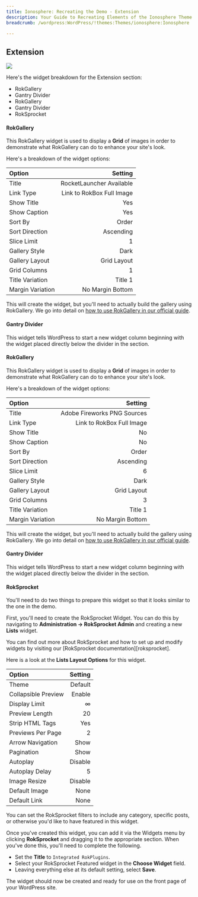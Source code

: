 ```yaml
---
title: Ionosphere: Recreating the Demo - Extension
description: Your Guide to Recreating Elements of the Ionosphere Theme for WordPress
breadcrumb: /wordpress:WordPress/!themes:Themes/ionosphere:Ionosphere

---
```


Extension
-----
![][demo]

Here's the widget breakdown for the Extension section:

* RokGallery
* Gantry Divider
* RokGallery
* Gantry Divider
* RokSprocket

#### RokGallery
This RokGallery widget is used to display a **Grid** of images in order to demonstrate what RokGallery can do to enhance your site's look.

Here's a breakdown of the widget options: 

| Option           |                   Setting |  
| :--------------- | ------------------------: |  
| Title            |  RocketLauncher Available |  
| Link Type        | Link to RokBox Full Image |  
| Show Title       |                       Yes |  
| Show Caption     |                       Yes |  
| Sort By          |                     Order |  
| Sort Direction   |                 Ascending |  
| Slice Limit      |                         1 |  
| Gallery Style    |                      Dark |  
| Gallery Layout   |               Grid Layout |  
| Grid Columns     |                         1 |  
| Title Variation  |                   Title 1 |  
| Margin Variation |          No Margin Bottom |  

This will create the widget, but you'll need to actually build the gallery using RokGallery. We go into detail on [how to use RokGallery in our official guide][rokgallery].

#### Gantry Divider
This widget tells WordPress to start a new widget column beginning with the widget placed directly below the divider in the section.

#### RokGallery
This RokGallery widget is used to display a **Grid** of images in order to demonstrate what RokGallery can do to enhance your site's look.

Here's a breakdown of the widget options: 

| Option           |                     Setting |  
| :--------------- | --------------------------: |  
| Title            | Adobe Fireworks PNG Sources |  
| Link Type        |   Link to RokBox Full Image |  
| Show Title       |                          No |  
| Show Caption     |                          No |  
| Sort By          |                       Order |  
| Sort Direction   |                   Ascending |  
| Slice Limit      |                           6 |  
| Gallery Style    |                        Dark |  
| Gallery Layout   |                 Grid Layout |  
| Grid Columns     |                           3 |  
| Title Variation  |                     Title 1 |  
| Margin Variation |            No Margin Bottom |  

This will create the widget, but you'll need to actually build the gallery using RokGallery. We go into detail on [how to use RokGallery in our official guide][rokgallery].

#### Gantry Divider
This widget tells WordPress to start a new widget column beginning with the widget placed directly below the divider in the section.

#### RokSprocket
You'll need to do two things to prepare this widget so that it looks similar to the one in the demo.

First, you'll need to create the RokSprocket Widget. You can do this by navigating to **Administration -> RokSprocket Admin** and creating a new **Lists** widget. 

You can find out more about RokSprocket and how to set up and modify widgets by visiting our [RokSprocket documentation][roksprocket].

Here is a look at the **Lists Layout Options** for this widget.

| Option              | Setting |  
| :------------------ | ------: |  
| Theme               | Default |  
| Collapsible Preview |  Enable |  
| Display Limit       |       ∞ |  
| Preview Length      |      20 |  
| Strip HTML Tags     |     Yes |  
| Previews Per Page   |       2 |  
| Arrow Navigation    |    Show |  
| Pagination          |    Show |  
| Autoplay            | Disable |  
| Autoplay Delay      |       5 |  
| Image Resize        | Disable |  
| Default Image       |    None |  
| Default Link        |    None |  

You can set the RokSprocket filters to include any category, specific posts, or otherwise you'd like to have featured in this widget.

Once you've created this widget, you can add it via the Widgets menu by clicking **RokSprocket** and dragging it to the appropriate section. When you've done this, you'll need to complete the following.

* Set the **Title** to `Integrated RokPlugins`.
* Select your RokSprocket Featured widget in the **Choose Widget** field.
* Leaving everything else at its default setting, select **Save**.

The widget should now be created and ready for use on the front page of your WordPress site.

[rokgallery]: ../../plugins/rokgallery
[demo]: assets/demo_11.jpeg